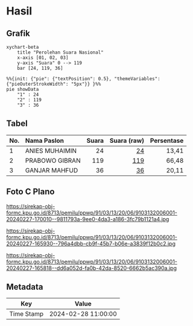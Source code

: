 # Hasil

## Grafik

```mermaid
xychart-beta
    title "Perolehan Suara Nasional"
    x-axis [01, 02, 03]
    y-axis "Suara" 0 --> 119
    bar [24, 119, 36]
```

```mermaid
%%{init: {"pie": {"textPosition": 0.5}, "themeVariables": {"pieOuterStrokeWidth": "5px"}} }%%
pie showData
    "1" : 24
    "2" : 119
    "3" : 36
```

## Tabel

| No. | Nama Paslon    | Suara | Suara (raw) | Persentase |
|:--- |:-------------- | -----:| -----------:| ----------:|
| 1   | ANIES MUHAIMIN | 24    | [24][p-1]   | 13,41      |
| 2   | PRABOWO GIBRAN | 119   | [119][p-2]  | 66,48      |
| 3   | GANJAR MAHFUD  | 36    | [36][p-3]   | 20,11      |


[p-1]: https://github.com/gigit-pemilu/pemilu-2024/blob/main/pilpres/hitung-suara/sub/91-papua/sub/03-jayapura/sub/13-waibu/sub/2006-doyo-baru/sub/001-tps/sub/paslon-1.txt
[p-2]: https://github.com/gigit-pemilu/pemilu-2024/blob/main/pilpres/hitung-suara/sub/91-papua/sub/03-jayapura/sub/13-waibu/sub/2006-doyo-baru/sub/001-tps/sub/paslon-2.txt
[p-3]: https://github.com/gigit-pemilu/pemilu-2024/blob/main/pilpres/hitung-suara/sub/91-papua/sub/03-jayapura/sub/13-waibu/sub/2006-doyo-baru/sub/001-tps/sub/paslon-3.txt

## Foto C Plano

https://sirekap-obj-formc.kpu.go.id/8713/pemilu/ppwp/91/03/13/20/06/9103132006001-20240227-170010--9811793a-9ee0-4da3-a186-3fc79b1121a4.jpg

https://sirekap-obj-formc.kpu.go.id/8713/pemilu/ppwp/91/03/13/20/06/9103132006001-20240227-165930--796a4dbb-cb9f-45b7-b06e-a3839f12b0c2.jpg

https://sirekap-obj-formc.kpu.go.id/8713/pemilu/ppwp/91/03/13/20/06/9103132006001-20240227-165818--dd6a052d-fa0b-42da-8520-6662b5ac390a.jpg


## Metadata

| Key        | Value               |
| ---------- | ------------------- |
| Time Stamp | 2024-02-28 11:00:00 |



